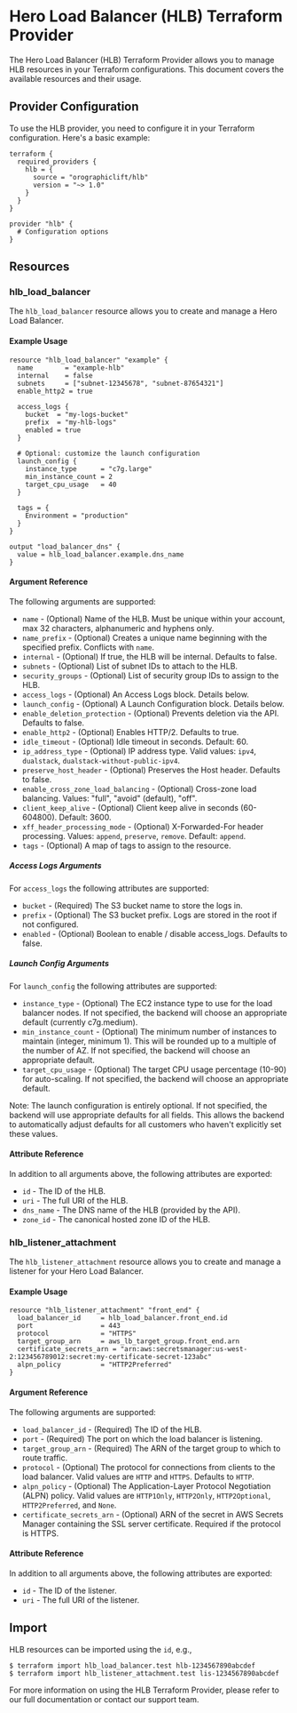 # Hero Load Balancer (HLB) Terraform Provider

The Hero Load Balancer (HLB) Terraform Provider allows you to manage HLB resources in your Terraform configurations. This document covers the available resources and their usage.

## Provider Configuration

To use the HLB provider, you need to configure it in your Terraform configuration. Here's a basic example:

```hcl
terraform {
  required_providers {
    hlb = {
      source = "orographiclift/hlb"
      version = "~> 1.0"
    }
  }
}

provider "hlb" {
  # Configuration options
}
```

## Resources

### hlb_load_balancer

The `hlb_load_balancer` resource allows you to create and manage a Hero Load Balancer.

#### Example Usage

```hcl
resource "hlb_load_balancer" "example" {
  name        = "example-hlb"
  internal    = false
  subnets     = ["subnet-12345678", "subnet-87654321"]
  enable_http2 = true

  access_logs {
    bucket  = "my-logs-bucket"
    prefix  = "my-hlb-logs"
    enabled = true
  }

  # Optional: customize the launch configuration
  launch_config {
    instance_type      = "c7g.large"
    min_instance_count = 2
    target_cpu_usage   = 40
  }

  tags = {
    Environment = "production"
  }
}

output "load_balancer_dns" {
  value = hlb_load_balancer.example.dns_name
}
```

#### Argument Reference

The following arguments are supported:

* `name` - (Optional) Name of the HLB. Must be unique within your account, max 32 characters, alphanumeric and hyphens only.
* `name_prefix` - (Optional) Creates a unique name beginning with the specified prefix. Conflicts with `name`.
* `internal` - (Optional) If true, the HLB will be internal. Defaults to false.
* `subnets` - (Optional) List of subnet IDs to attach to the HLB.
* `security_groups` - (Optional) List of security group IDs to assign to the HLB.
* `access_logs` - (Optional) An Access Logs block. Details below.
* `launch_config` - (Optional) A Launch Configuration block. Details below.
* `enable_deletion_protection` - (Optional) Prevents deletion via the API. Defaults to false.
* `enable_http2` - (Optional) Enables HTTP/2. Defaults to true.
* `idle_timeout` - (Optional) Idle timeout in seconds. Default: 60.
* `ip_address_type` - (Optional) IP address type. Valid values: `ipv4`, `dualstack`, `dualstack-without-public-ipv4`.
* `preserve_host_header` - (Optional) Preserves the Host header. Defaults to false.
* `enable_cross_zone_load_balancing` - (Optional) Cross-zone load balancing. Values: "full", "avoid" (default), "off".
* `client_keep_alive` - (Optional) Client keep alive in seconds (60-604800). Default: 3600.
* `xff_header_processing_mode` - (Optional) X-Forwarded-For header processing. Values: `append`, `preserve`, `remove`. Default: `append`.
* `tags` - (Optional) A map of tags to assign to the resource.

##### Access Logs Arguments

For `access_logs` the following attributes are supported:

* `bucket` - (Required) The S3 bucket name to store the logs in.
* `prefix` - (Optional) The S3 bucket prefix. Logs are stored in the root if not configured.
* `enabled` - (Optional) Boolean to enable / disable access_logs. Defaults to false.

##### Launch Config Arguments

For `launch_config` the following attributes are supported:

* `instance_type` - (Optional) The EC2 instance type to use for the load balancer nodes. If not specified, the backend will choose an appropriate default (currently c7g.medium).
* `min_instance_count` - (Optional) The minimum number of instances to maintain (integer, minimum 1). This will be rounded up to a multiple of the number of AZ. If not specified, the backend will choose an appropriate default.
* `target_cpu_usage` - (Optional) The target CPU usage percentage (10-90) for auto-scaling. If not specified, the backend will choose an appropriate default.

Note: The launch configuration is entirely optional. If not specified, the backend will use appropriate defaults for all fields. This allows the backend to automatically adjust defaults for all customers who haven't explicitly set these values.

#### Attribute Reference

In addition to all arguments above, the following attributes are exported:

* `id` - The ID of the HLB.
* `uri` - The full URI of the HLB.
* `dns_name` - The DNS name of the HLB (provided by the API).
* `zone_id` - The canonical hosted zone ID of the HLB.

### hlb_listener_attachment

The `hlb_listener_attachment` resource allows you to create and manage a listener for your Hero Load Balancer.

#### Example Usage

```hcl
resource "hlb_listener_attachment" "front_end" {
  load_balancer_id     = hlb_load_balancer.front_end.id
  port                 = 443
  protocol             = "HTTPS"
  target_group_arn     = aws_lb_target_group.front_end.arn
  certificate_secrets_arn = "arn:aws:secretsmanager:us-west-2:123456789012:secret:my-certificate-secret-123abc"
  alpn_policy          = "HTTP2Preferred"
}
```

#### Argument Reference

The following arguments are supported:

* `load_balancer_id` - (Required) The ID of the HLB.
* `port` - (Required) The port on which the load balancer is listening.
* `target_group_arn` - (Required) The ARN of the target group to which to route traffic.
* `protocol` - (Optional) The protocol for connections from clients to the load balancer. Valid values are `HTTP` and `HTTPS`. Defaults to `HTTP`.
* `alpn_policy` - (Optional) The Application-Layer Protocol Negotiation (ALPN) policy. Valid values are `HTTP1Only`, `HTTP2Only`, `HTTP2Optional`, `HTTP2Preferred`, and `None`.
* `certificate_secrets_arn` - (Optional) ARN of the secret in AWS Secrets Manager containing the SSL server certificate. Required if the protocol is HTTPS.

#### Attribute Reference

In addition to all arguments above, the following attributes are exported:

* `id` - The ID of the listener.
* `uri` - The full URI of the listener.

## Import

HLB resources can be imported using the `id`, e.g.,

```
$ terraform import hlb_load_balancer.test hlb-1234567890abcdef
$ terraform import hlb_listener_attachment.test lis-1234567890abcdef
```

For more information on using the HLB Terraform Provider, please refer to our full documentation or contact our support team.
